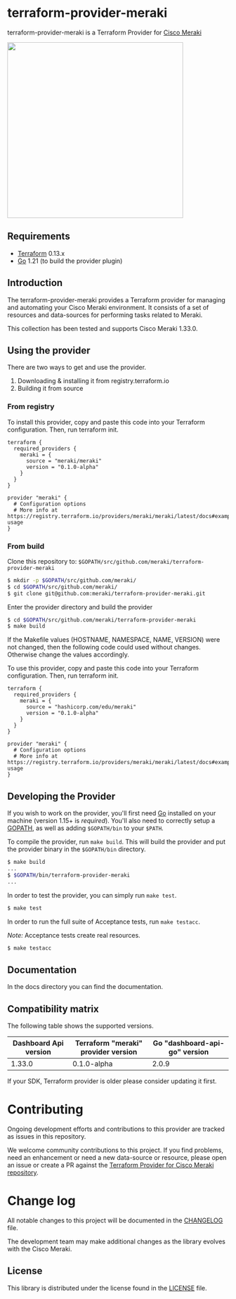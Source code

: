 # terraform-provider-meraki

terraform-provider-meraki is a Terraform Provider for [Cisco Meraki]()

<img src="https://upload.wikimedia.org/wikipedia/commons/0/04/Terraform_Logo.svg" width="400px">

## Requirements

- [Terraform](https://www.terraform.io/downloads.html) 0.13.x
- [Go](https://golang.org/doc/install) 1.21 (to build the provider plugin)

## Introduction

The terraform-provider-meraki provides a Terraform provider for managing and automating your Cisco Meraki environment. It consists of a set of resources and data-sources for performing tasks related to Meraki.

This collection has been tested and supports Cisco Meraki 1.33.0.

## Using the provider

There are two ways to get and use the provider.
1. Downloading & installing it from registry.terraform.io
2. Building it from source

### From registry

To install this provider, copy and paste this code into your Terraform configuration. Then, run terraform init. 

```hcl
terraform {
  required_providers {
    meraki = {
      source = "meraki/meraki"
      version = "0.1.0-alpha"
    }
  }
}

provider "meraki" {
  # Configuration options
  # More info at https://registry.terraform.io/providers/meraki/meraki/latest/docs#example-usage
}
```

### From build

Clone this repository to: `$GOPATH/src/github.com/meraki/terraform-provider-meraki`

```sh
$ mkdir -p $GOPATH/src/github.com/meraki/
$ cd $GOPATH/src/github.com/meraki/
$ git clone git@github.com:meraki/terraform-provider-meraki.git
```

Enter the provider directory and build the provider

```sh
$ cd $GOPATH/src/github.com/meraki/terraform-provider-meraki
$ make build
```

If the Makefile values (HOSTNAME, NAMESPACE, NAME, VERSION) were not changed, then the following code could used without changes.
Otherwise change the values accordingly.

To use this provider, copy and paste this code into your Terraform configuration. Then, run terraform init.

```hcl
terraform {
  required_providers {
    meraki = {
      source = "hashicorp.com/edu/meraki"
      version = "0.1.0-alpha"
    }
  }
}

provider "meraki" {
  # Configuration options
  # More info at https://registry.terraform.io/providers/meraki/meraki/latest/docs#example-usage
}
```


## Developing the Provider

If you wish to work on the provider, you'll first need [Go](http://www.golang.org) installed
on your machine (version 1.15+ is _required_). You'll also need to correctly setup a
[GOPATH](http://golang.org/doc/code.html#GOPATH), as well as adding `$GOPATH/bin` to your `$PATH`.

To compile the provider, run `make build`. This will build the provider and put the provider binary in the `$GOPATH/bin` directory.

```sh
$ make build
...
$ $GOPATH/bin/terraform-provider-meraki
...
```

In order to test the provider, you can simply run `make test`.

```sh
$ make test
```

In order to run the full suite of Acceptance tests, run `make testacc`.

_Note:_ Acceptance tests create real resources.

```sh
$ make testacc
```

## Documentation

In the docs directory you can find the documentation.

## Compatibility matrix
The following table shows the supported versions.

| Dashboard Api version | Terraform "meraki" provider version | Go "dashboard-api-go" version|
|-----------------------|-------------------------------------|------------------------------|
| 1.33.0                | 0.1.0-alpha                         | 2.0.9                        |

If your SDK, Terraform provider is older please consider updating it first.

# Contributing

Ongoing development efforts and contributions to this provider are tracked as issues in this repository.

We welcome community contributions to this project. If you find problems, need an enhancement or need a new data-source or resource, please open an issue or create a PR against the [Terraform Provider for Cisco Meraki repository](https://github.com/meraki/{config.names.terraform}}/issues).

# Change log

All notable changes to this project will be documented in the [CHANGELOG](./CHANGELOG.md) file.

The development team may make additional changes as the library evolves with the Cisco Meraki.

## License

This library is distributed under the license found in the [LICENSE](./LICENSE) file.
